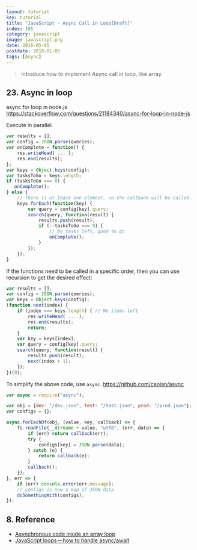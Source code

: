 ```yaml
---
layout: tutorial
key: tutorial
title: "JavaScript - Async Call in Loop[Draft]"
index: 105
category: javascript
image: javascript.png
date: 2016-05-05
postdate: 2018-01-05
tags: [Async]
---
```


> Introduce how to implement Async call in loop, like array.

## 23. Async in loop
async for loop in node.js
https://stackoverflow.com/questions/21184340/async-for-loop-in-node-js

 Execute in parallel.
```javascript
var results = [];
var config = JSON.parse(queries);
var onComplete = function() {
    res.writeHead( ... );
    res.end(results);
};
var keys = Object.keys(config);
var tasksToGo = keys.length;
if (tasksToGo === 0) {
   onComplete();
} else {
    // There is at least one element, so the callback will be called.
    keys.forEach(function(key) {
        var query = config[key].query;
        search(query, function(result) {
            results.push(result);
            if (--tasksToGo === 0) {
                // No tasks left, good to go
                onComplete();
            }
        });
    });
}
```
If the functions need to be called in a specific order, then you can use recursion to get the desired effect:
```javascript
var results = [];
var config = JSON.parse(queries);
var keys = Object.keys(config);
(function next(index) {
    if (index === keys.length) { // No items left
        res.writeHead( ... );
        res.end(results);
        return;
    }
    var key = keys[index];
    var query = config[key].query;
    search(query, function(result) {
        results.push(result);
        next(index + 1);
    });
})(0);
```
To simplify the above code, use `async`.
https://github.com/caolan/async
```javascript
var async = require("async");

var obj = {dev: "/dev.json", test: "/test.json", prod: "/prod.json"};
var configs = {};

async.forEachOf(obj, (value, key, callback) => {
    fs.readFile(__dirname + value, "utf8", (err, data) => {
        if (err) return callback(err);
        try {
            configs[key] = JSON.parse(data);
        } catch (e) {
            return callback(e);
        }
        callback();
    });
}, err => {
    if (err) console.error(err.message);
    // configs is now a map of JSON data
    doSomethingWith(configs);
});
```

## 8. Reference
* [Asynchronous code inside an array loop](https://codeburst.io/asynchronous-code-inside-an-array-loop-c5d704006c99)
* [JavaScript loops — how to handle async/await](https://blog.lavrton.com/javascript-loops-how-to-handle-async-await-6252dd3c795)
